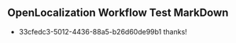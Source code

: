 ## OpenLocalization Workflow Test MarkDown
* 33cfedc3-5012-4436-88a5-b26d60de99b1 thanks!

<!--HONumber=Jul16_HO4-->


